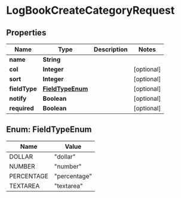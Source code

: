 

# LogBookCreateCategoryRequest


## Properties

| Name | Type | Description | Notes |
|------------ | ------------- | ------------- | -------------|
|**name** | **String** |  |  |
|**col** | **Integer** |  |  [optional] |
|**sort** | **Integer** |  |  [optional] |
|**fieldType** | [**FieldTypeEnum**](#FieldTypeEnum) |  |  [optional] |
|**notify** | **Boolean** |  |  [optional] |
|**required** | **Boolean** |  |  [optional] |



## Enum: FieldTypeEnum

| Name | Value |
|---- | -----|
| DOLLAR | &quot;dollar&quot; |
| NUMBER | &quot;number&quot; |
| PERCENTAGE | &quot;percentage&quot; |
| TEXTAREA | &quot;textarea&quot; |



